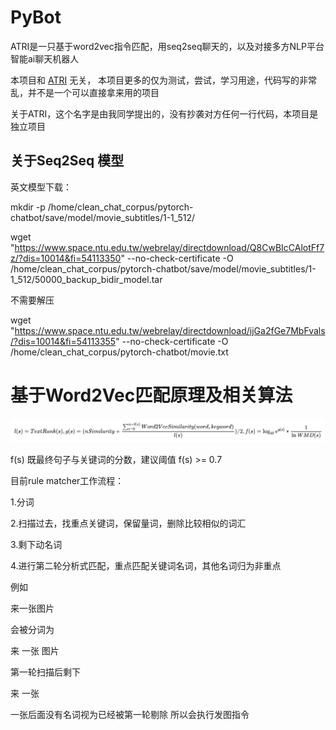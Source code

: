 # PyBot


ATRI是一只基于word2vec指令匹配，用seq2seq聊天的，以及对接多方NLP平台智能ai聊天机器人

本项目和 [ATRI](https://github.com/Kyomotoi/ATRI) 无关， 本项目更多的仅为测试，尝试，学习用途，代码写的非常乱，并不是一个可以直接拿来用的项目

关于ATRI，这个名字是由我同学提出的，没有抄袭对方任何一行代码，本项目是独立项目


## 关于Seq2Seq 模型


英文模型下载：

mkdir -p /home/clean_chat_corpus/pytorch-chatbot/save/model/movie_subtitles/1-1_512/

wget "https://www.space.ntu.edu.tw/webrelay/directdownload/Q8CwBIcCAlotFf7z/?dis=10014&fi=54113350" --no-check-certificate  -O /home/clean_chat_corpus/pytorch-chatbot/save/model/movie_subtitles/1-1_512/50000_backup_bidir_model.tar

不需要解压

wget "https://www.space.ntu.edu.tw/webrelay/directdownload/ijGa2fGe7MbFvals/?dis=10014&fi=54113355" --no-check-certificate  -O /home/clean_chat_corpus/pytorch-chatbot/movie.txt


# 基于Word2Vec匹配原理及相关算法

![Word2vec](https://github.com/MeteorsLiu/PyBot/raw/main/pics/MommyTalk1644679385634.jpg)

f(s) 既最终句子与关键词的分数，建议阈值 f(s) >= 0.7


目前rule matcher工作流程：

1.分词

2.扫描过去，找重点关键词，保留量词，删除比较相似的词汇

3.剩下动名词

4.进行第二轮分析式匹配，重点匹配关键词名词，其他名词归为非重点

例如

来一张图片

会被分词为

来 一张 图片

第一轮扫描后剩下

来 一张

一张后面没有名词视为已经被第一轮剔除
所以会执行发图指令
